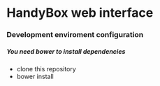 # HandyBox web interface

### Development enviroment configuration

##### You need bower to install dependencies

- clone this repository
- bower install

